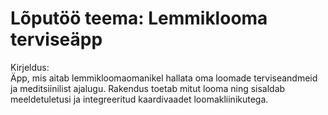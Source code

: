# Lõputöö teema: Lemmiklooma terviseäpp

Kirjeldus:  
Äpp, mis aitab lemmikloomaomanikel hallata oma loomade terviseandmeid ja meditsiinilist ajalugu. Rakendus toetab mitut looma ning sisaldab meeldetuletusi ja integreeritud kaardivaadet loomakliinikutega.
